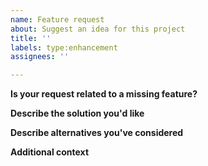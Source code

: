 ```yaml
---
name: Feature request
about: Suggest an idea for this project
title: ''
labels: type:enhancement
assignees: ''

---
```


<!-- NOTE: Anything within these brackets will be hidden on the preview of the Feature Request. -->

**Is your request related to a missing feature?**

<!--
  Provide a clear and concise description of what the feature pertains to.
-->

**Describe the solution you'd like**

<!--
  Provide a clear and concise description of what you want to happen.
-->

**Describe alternatives you've considered**

<!--
  Let us know about other solutions you've tried or researched.
-->

**Additional context**

<!--
  Is there anything else you can add about the proposal?
  You might want to link to related issues here if you haven't already.
-->
